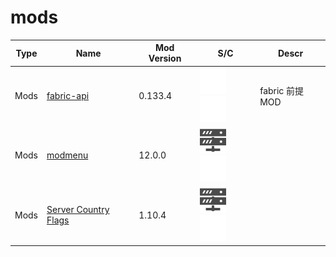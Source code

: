 # mods

| Type | Name | Mod Version | S/C | Descr |
| --- | --- | --- | --- | --- |
| Mods | [fabric-api](https://www.curseforge.com/minecraft/mc-mods/fabric-api) | 0.133.4 | <img src="./docs/assets/sv.svg" style="height: 3em; filter: brightness(0) saturate(100%) invert(95%) sepia(0%) saturate(0%) hue-rotate(82deg) brightness(103%) contrast(105%);" /> <img src="./docs/assets/pc.svg" style="height: 3em; filter: brightness(0) saturate(100%) invert(95%) sepia(0%) saturate(0%) hue-rotate(82deg) brightness(103%) contrast(105%);" /> | fabric 前提MOD |
| Mods | [modmenu](https://modrinth.com/mod/modmenu) | 12.0.0 | <img src="./docs/assets/sv.svg" style="height: 3em;" /> <img src="./docs/assets/pc.svg" style="height: 3em; filter: brightness(0) saturate(100%) invert(95%) sepia(0%) saturate(0%) hue-rotate(82deg) brightness(103%) contrast(105%);" /> | |
| Mods | [Server Country Flags](https://www.curseforge.com/minecraft/mc-mods/server-country-flags) | 1.10.4 | <img src="./docs/assets/sv.svg" style="height: 3em;" /> <img src="./docs/assets/pc.svg" style="height: 3em; filter: brightness(0) saturate(100%) invert(95%) sepia(0%) saturate(0%) hue-rotate(82deg) brightness(103%) contrast(105%);" /> |  |
